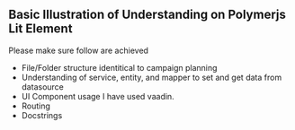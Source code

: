 ## Basic Illustration of Understanding on Polymerjs Lit Element 


Please make sure follow are achieved 

- File/Folder structure identitical to campaign planning
- Understanding of service, entity, and mapper to set and get data from datasource
- UI Component usage I have used vaadin.
- Routing
- Docstrings
